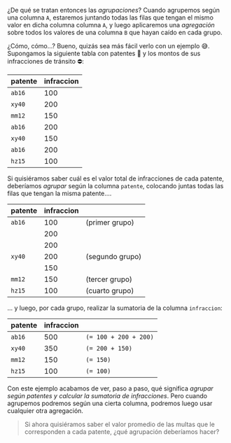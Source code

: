 ¿De qué se tratan entonces las _agrupaciones_? Cuando agrupemos según una columna `A`, estaremos juntando todas las filas que tengan el mismo valor en dicha columna columna `A`, y luego aplicaremos una _agregación_ sobre todos los valores de una columna `B` que hayan caído en cada grupo.

¿Cómo, cómo...? Bueno, quizás sea más fácil verlo con un ejemplo 😅. Supongamos la siguiente tabla con patentes 🚗 y los montos de sus infracciones de tránsito ⛔:

|patente|infraccion|
|----|---|
|`ab16`|100|
|`xy40`|200|
|`mm12`|150|
|`ab16`|200|
|`xy40`|150|
|`ab16`|200|
|`hz15`|100|

Si quisiéramos saber cuál es el valor total de infracciones de cada patente, deberíamos _agrupar_ según la columna `patente`, colocando juntas todas las filas que tengan la misma patente....


|patente|infraccion||
|----|---|---|
|`ab16`|100|(primer grupo)|
| |200|
| |200|
|`xy40`|200|(segundo grupo)|
| |150|
|`mm12`|150|(tercer grupo)|
|`hz15`|100|(cuarto grupo)|


... y luego, por cada grupo, realizar la sumatoria de la columna `infraccion`:

|patente|infraccion||
|----|---|---|
|`ab16`|500|`(= 100 + 200 + 200)`|
|`xy40`|350|`(= 200 + 150)`|
|`mm12`|150|`(= 150)`|
|`hz15`|100|`(= 100)`|

Con este ejemplo acabamos de ver, paso a paso, qué significa _agrupar según patentes y calcular la sumatoria de infracciones_. Pero cuando agrupemos podremos según una cierta columna, podremos luego usar cualquier otra agregación.

> Si ahora quisiéramos saber el valor promedio de las multas que le corresponden a cada patente, ¿qué agrupación deberíamos hacer?
